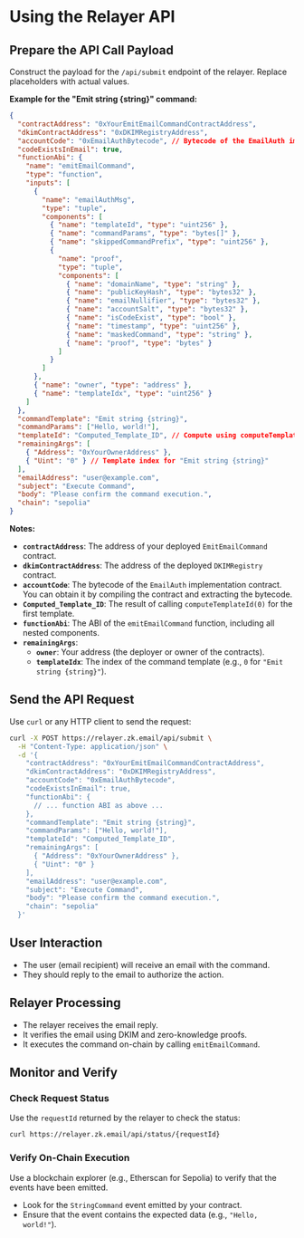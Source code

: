 # Using the Relayer API

## Prepare the API Call Payload

Construct the payload for the `/api/submit` endpoint of the relayer. Replace placeholders with actual values.

**Example for the "Emit string \{string\}" command:**

```json
{
  "contractAddress": "0xYourEmitEmailCommandContractAddress",
  "dkimContractAddress": "0xDKIMRegistryAddress",
  "accountCode": "0xEmailAuthBytecode", // Bytecode of the EmailAuth implementation contract
  "codeExistsInEmail": true,
  "functionAbi": {
    "name": "emitEmailCommand",
    "type": "function",
    "inputs": [
      {
        "name": "emailAuthMsg",
        "type": "tuple",
        "components": [
          { "name": "templateId", "type": "uint256" },
          { "name": "commandParams", "type": "bytes[]" },
          { "name": "skippedCommandPrefix", "type": "uint256" },
          {
            "name": "proof",
            "type": "tuple",
            "components": [
              { "name": "domainName", "type": "string" },
              { "name": "publicKeyHash", "type": "bytes32" },
              { "name": "emailNullifier", "type": "bytes32" },
              { "name": "accountSalt", "type": "bytes32" },
              { "name": "isCodeExist", "type": "bool" },
              { "name": "timestamp", "type": "uint256" },
              { "name": "maskedCommand", "type": "string" },
              { "name": "proof", "type": "bytes" }
            ]
          }
        ]
      },
      { "name": "owner", "type": "address" },
      { "name": "templateIdx", "type": "uint256" }
    ]
  },
  "commandTemplate": "Emit string {string}",
  "commandParams": ["Hello, world!"],
  "templateId": "Computed_Template_ID", // Compute using computeTemplateId(0)
  "remainingArgs": [
    { "Address": "0xYourOwnerAddress" },
    { "Uint": "0" } // Template index for "Emit string {string}"
  ],
  "emailAddress": "user@example.com",
  "subject": "Execute Command",
  "body": "Please confirm the command execution.",
  "chain": "sepolia"
}
```

**Notes:**

- **`contractAddress`**: The address of your deployed `EmitEmailCommand` contract.
- **`dkimContractAddress`**: The address of the deployed `DKIMRegistry` contract.
- **`accountCode`**: The bytecode of the `EmailAuth` implementation contract. You can obtain it by compiling the contract and extracting the bytecode.
- **`Computed_Template_ID`**: The result of calling `computeTemplateId(0)` for the first template.
- **`functionAbi`**: The ABI of the `emitEmailCommand` function, including all nested components.
- **`remainingArgs`**:
  - **`owner`**: Your address (the deployer or owner of the contracts).
  - **`templateIdx`**: The index of the command template (e.g., `0` for `"Emit string {string}"`).

## Send the API Request

Use `curl` or any HTTP client to send the request:

```bash
curl -X POST https://relayer.zk.email/api/submit \
  -H "Content-Type: application/json" \
  -d '{
    "contractAddress": "0xYourEmitEmailCommandContractAddress",
    "dkimContractAddress": "0xDKIMRegistryAddress",
    "accountCode": "0xEmailAuthBytecode",
    "codeExistsInEmail": true,
    "functionAbi": {
      // ... function ABI as above ...
    },
    "commandTemplate": "Emit string {string}",
    "commandParams": ["Hello, world!"],
    "templateId": "Computed_Template_ID",
    "remainingArgs": [
      { "Address": "0xYourOwnerAddress" },
      { "Uint": "0" }
    ],
    "emailAddress": "user@example.com",
    "subject": "Execute Command",
    "body": "Please confirm the command execution.",
    "chain": "sepolia"
  }'
```

## User Interaction

- The user (email recipient) will receive an email with the command.
- They should reply to the email to authorize the action.

## Relayer Processing

- The relayer receives the email reply.
- It verifies the email using DKIM and zero-knowledge proofs.
- It executes the command on-chain by calling `emitEmailCommand`.


## Monitor and Verify

### Check Request Status

Use the `requestId` returned by the relayer to check the status:

```bash
curl https://relayer.zk.email/api/status/{requestId}
```

### Verify On-Chain Execution

Use a blockchain explorer (e.g., Etherscan for Sepolia) to verify that the events have been emitted.

- Look for the `StringCommand` event emitted by your contract.
- Ensure that the event contains the expected data (e.g., `"Hello, world!"`).
